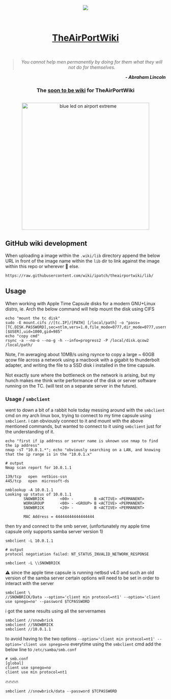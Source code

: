 <div align="center">

<img src="https://img.shields.io/static/v1?label=libera.chat&message=%23theairportwiki&color=blue"></img>

</div>
<br />
<div align="center">
<h1><a href="http://theairportwiki.com">TheAirPortWiki</a></h1>
</div>
<br />

<div align="center">

> _You cannot help men permanently by doing for them what they will not do for themselves._<br />

</div>

<div align="right">

***- Abraham Lincoln***

</div>

<div align="center">

### The [soon to be wiki](https://github.com/ipatch/theairportwiki/wiki) for TheAirPortWiki

</div>

##

<div align="center">
<img src="https://github.com/ipatch/theairportwiki/blob/ipatch/dev/media/airport-awesome-blue.JPG" alt="blue led on airport extreme" width="400">
</div>

##

## GitHub wiki development

When uploading a image within the `.wiki/lib` directory append the below URL in front of the image name within the `lib` dir to link against the image within this repo or wherever  🌈 else.

```shell
https://raw.githubusercontent.com/wiki/ipatch/theairportwiki/lib/
```

## Usage

<a name="usage"></a>

When working with Apple Time Capsule disks for a modern GNU+Linux distro, ie. Arch the below command will help mount the disk using CIFS

```shell
echo "mount the tc disk"
sudo -E mount.cifs //[tc.IP]/[PATH] [/local/path] -o "pass=[TC.DISK.PASSWORD],sec=ntlm,vers=1.0,file_mode=0777,dir_mode=0777,username=[$USER],uid=1000,gid=985"
echo "copy cmd"
rsync -a --no-o --no-g -h --info=progress2 -P /local/disk.qcow2 /local/path/
```

Note, I'm averaging about 10MB/s using rsynce to copy a large ~ 60GB qcow file across a network using a macbook with a gigabit to thunderbolt adapter, and writing the file to a SSD disk i installed in the time capsule.

Not exactly sure where the bottleneck on the network is arising, but my hunch makes me think write performance of the disk or server software running on the TC. (will test on a separate server in the future).

### Usage / `smbclient`

went to down a bit of a rabbit hole today messing around with the `smbclient` cmd on my arch linux box, trying to connect to my time capsule using `smbclient`. i can obviously connect to it and mount with the above mentioned commands, but wanted to connect to it using `smbclient` just for the understanding of it.

```shell
echo "first if ip address or server name is uknown use nmap to find the ip address"
nmap -sT "10.0.1.*"; echo "obviously searching on a LAN, and knowing that the ip range is in the "10.0.1.x"
```

```
# output
Nmap scan report for 10.0.1.1

139/tcp   open  netbios-ssn
445/tcp   open  microsoft-ds
```

```
nmblookup -A 10.0.1.1
Looking up status of 10.0.1.1
        SNOWBRICK       <00> -         B <ACTIVE> <PERMANENT>
        WORKGROUP       <00> - <GROUP> B <ACTIVE> <PERMANENT>
        SNOWBRICK       <20> -         B <ACTIVE> <PERMANENT>

        MAC Address = 44444444444444444
```

then try and connect to the smb server, (unfortunately my apple time capsule only supports samba server version 1)

```
smbclient -L 10.0.1.1
```

```
# output
protocol negotiation failed: NT_STATUS_INVALID_NETWORK_RESPONSE
```

```
smbclient -L \\SNOWBRICK
```

⚠️ since the apple time capsule is running netbsd v4.0 and such an old version of the samba server certain options will need to be set in order to interact with the server

```
smbclient \
//SNOWBRICK/Data --option='client min protocol=nt1' --option='client use spnego=no' --password $TCPASSWORD
```

i got the same results using all the servernames

```
smbclient //snowbrick
smbclient //SNOWBRICK
smbclient //10.0.1.1
```

to avoid having to the two options `--option='client min protocol=nt1' --option='client use spnego=no` everytime using the `smbclient` cmd add the below line to `/etc/samba/smb.conf`

```
# smb.conf
[global]
client use spnego=no
client use min protocol=nt1
```


🔥🔥🔥🔥

```
smbclient //snowbrick/data --password $TCPASSWORD
```
